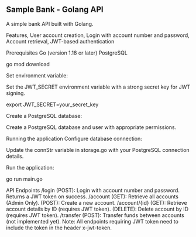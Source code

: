 ## Sample Bank - Golang API

A simple bank API built with Golang.

Features,
User account creation,
Login with account number and password,
Account retrieval,
JWT-based authentication

Prerequisites
Go (version 1.18 or later)
PostgreSQL

go mod download

Set environment variable:

Set the JWT_SECRET environment variable with a strong secret key for JWT signing.

export JWT_SECRET=your_secret_key

Create a PostgreSQL database:

Create a PostgreSQL database and user with appropriate permissions.

Running the application
Configure database connection:

Update the connStr variable in storage.go with your PostgreSQL connection details.

Run the application:

go run main.go

API Endpoints
/login (POST): Login with account number and password. Returns a JWT token on success.
/account (GET): Retrieve all accounts (Admin Only). (POST): Create a new account.
/account/{id} (GET): Retrieve account details by ID (requires JWT token). (DELETE): Delete account by ID (requires JWT token).
/transfer (POST): Transfer funds between accounts (not implemented yet).
Note: All endpoints requiring JWT token need to include the token in the header x-jwt-token.
